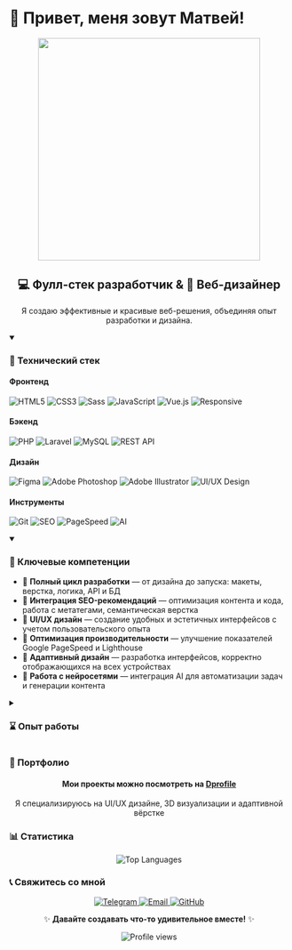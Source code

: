# 👋 Привет, меня зовут Матвей!

<div align="center">
  <img src="https://media.giphy.com/media/v1.Y2lkPTc5MGI3NjExcDEyZ2JlMGMzYnk3OXRiZDNlMHg1aHU1OHV0MDcwZWxrazFtZzQ1eCZlcD12MV9pbnRlcm5hbF9naWZfYnlfaWQmY3Q9Zw/qgQUggAC3Pfv687qPC/giphy.gif" width="400" />
</div>

<div align="center">
  <h2>💻 Фулл-стек разработчик & 🎨 Веб-дизайнер</h2>
  <p>Я создаю эффективные и красивые веб-решения, объединяя опыт разработки и дизайна.</p>
</div>

<details open>
  <summary><h3>🚀 Технический стек</h3></summary>
  
  <h4>Фронтенд</h4>
  <p>
    <img alt="HTML5" src="https://img.shields.io/badge/-HTML5-E34F26?style=for-the-badge&logo=html5&logoColor=white" />
    <img alt="CSS3" src="https://img.shields.io/badge/-CSS3-1572B6?style=for-the-badge&logo=css3&logoColor=white" />
    <img alt="Sass" src="https://img.shields.io/badge/-Sass-CC6699?style=for-the-badge&logo=sass&logoColor=white" />
    <img alt="JavaScript" src="https://img.shields.io/badge/-JavaScript-F7DF1E?style=for-the-badge&logo=javascript&logoColor=black" />
    <img alt="Vue.js" src="https://img.shields.io/badge/-Vue.js-4FC08D?style=for-the-badge&logo=vue.js&logoColor=white" />
    <img alt="Responsive" src="https://img.shields.io/badge/-Адаптивная_вёрстка-3DDC84?style=for-the-badge&logoColor=white" />
  </p>

  <h4>Бэкенд</h4>
  <p>
    <img alt="PHP" src="https://img.shields.io/badge/-PHP-777BB4?style=for-the-badge&logo=php&logoColor=white" />
    <img alt="Laravel" src="https://img.shields.io/badge/-Laravel-FF2D20?style=for-the-badge&logo=laravel&logoColor=white" />
    <img alt="MySQL" src="https://img.shields.io/badge/-MySQL-4479A1?style=for-the-badge&logo=mysql&logoColor=white" />
    <img alt="REST API" src="https://img.shields.io/badge/-REST_API-009688?style=for-the-badge&logo=fastapi&logoColor=white" />
  </p>

  <h4>Дизайн</h4>
  <p>
    <img alt="Figma" src="https://img.shields.io/badge/-Figma-F24E1E?style=for-the-badge&logo=figma&logoColor=white" />
    <img alt="Adobe Photoshop" src="https://img.shields.io/badge/-Photoshop-31A8FF?style=for-the-badge&logo=adobe-photoshop&logoColor=white" />
    <img alt="Adobe Illustrator" src="https://img.shields.io/badge/-Illustrator-FF9A00?style=for-the-badge&logo=adobe-illustrator&logoColor=white" />
    <img alt="UI/UX Design" src="https://img.shields.io/badge/-UI/UX_Design-0ACF83?style=for-the-badge&logo=webflow&logoColor=white" />
  </p>

  <h4>Инструменты</h4>
  <p>
    <img alt="Git" src="https://img.shields.io/badge/-Git-F05032?style=for-the-badge&logo=git&logoColor=white" />
    <img alt="SEO" src="https://img.shields.io/badge/-SEO-47A248?style=for-the-badge&logo=googlesearchconsole&logoColor=white" />
    <img alt="PageSpeed" src="https://img.shields.io/badge/-Google_PageSpeed-4285F4?style=for-the-badge&logo=google-chrome&logoColor=white" />
    <img alt="AI" src="https://img.shields.io/badge/-AI_Integration-412991?style=for-the-badge&logo=openai&logoColor=white" />
  </p>
</details>

<details open>
  <summary><h3>💼 Ключевые компетенции</h3></summary>
  
  <ul>
    <li>📌 <b>Полный цикл разработки</b> — от дизайна до запуска: макеты, верстка, логика, API и БД</li>
    <li>📌 <b>Интеграция SEO-рекомендаций</b> — оптимизация контента и кода, работа с метатегами, семантическая верстка</li>
    <li>📌 <b>UI/UX дизайн</b> — создание удобных и эстетичных интерфейсов с учетом пользовательского опыта</li>
    <li>📌 <b>Оптимизация производительности</b> — улучшение показателей Google PageSpeed и Lighthouse</li>
    <li>📌 <b>Адаптивный дизайн</b> — разработка интерфейсов, корректно отображающихся на всех устройствах</li>
    <li>📌 <b>Работа с нейросетями</b> — интеграция AI для автоматизации задач и генерации контента</li>
  </ul>
</details>

<details>
  <summary><h3>⌛ Опыт работы</h3></summary>
  
  <ul>
    <li>💼 <b>Фулл-стек разработчик</b> — 2 года (коммерческие и pet-проекты)</li>
    <li>💼 <b>Веб-дизайнер</b> — 1 год</li>
  </ul>
</details>

<h3>🎨 Портфолио</h3>

<div align="center">
  <h4>Мои проекты можно посмотреть на <a href="https://dprofile.ru/case/111836/pales-konceptualnyi-dizain" target="_blank">Dprofile</a></h4>
  <p>Я специализируюсь на UI/UX дизайне, 3D визуализации и адаптивной вёрстке</p>
</div>

<h3>📊 Статистика</h3>

<div align="center">
  <img src="https://github-readme-stats.vercel.app/api/top-langs/?username=Yazi939&layout=compact&theme=dark&hide_border=true" alt="Top Languages" />
</div>

<h3>📞 Свяжитесь со мной</h3>

<div align="center">
  <a href="https://t.me/makleimk" target="_blank">
    <img alt="Telegram" src="https://img.shields.io/badge/-Telegram-26A5E4?style=for-the-badge&logo=telegram&logoColor=white" />
  </a>
  <a href="mailto:yazikrutoy@gmail.com">
    <img alt="Email" src="https://img.shields.io/badge/-Email-D14836?style=for-the-badge&logo=gmail&logoColor=white" />
  </a>
  <a href="https://github.com/Yazi939" target="_blank">
    <img alt="GitHub" src="https://img.shields.io/badge/-GitHub-181717?style=for-the-badge&logo=github&logoColor=white" />
  </a>
</div>

<div align="center">
  <p>✨ <strong>Давайте создавать что-то удивительное вместе!</strong> ✨</p>
  <img src="https://komarev.com/ghpvc/?username=Yazi939&color=blueviolet&style=for-the-badge&label=ПРОСМОТРЫ" alt="Profile views"/>
</div> 
